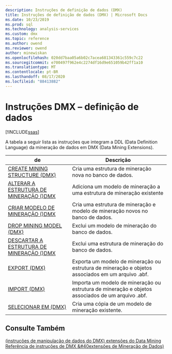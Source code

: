 ```yaml
---
description: Instruções de definição de dados (DMX)
title: Instruções de definição de dados (DMX) | Microsoft Docs
ms.date: 10/23/2019
ms.prod: sql
ms.technology: analysis-services
ms.custom: dmx
ms.topic: reference
ms.author: owend
ms.reviewer: owend
author: minewiskan
ms.openlocfilehash: 020dd7baa05a6b02c7acea681343361c559c7c22
ms.sourcegitcommit: e700497f962e4c2274df16d9e651059b42ff1a10
ms.translationtype: MT
ms.contentlocale: pt-BR
ms.lasthandoff: 08/17/2020
ms.locfileid: "88413882"
---
```

# <a name="dmx-statements---data-definition"></a>Instruções DMX – definição de dados 
[!INCLUDE[ssas](../includes/applies-to-version/ssas.md)]

  A tabela a seguir lista as instruções que integram a DDL (Data Definition Language) da mineração de dados em DMX (Data Mining Extensions).  
  
|de|Descrição|  
|---------------|-----------------|  
|[CREATE MINING STRUCTURE &#40;DMX&#41;](../dmx/create-mining-structure-dmx.md)|Cria uma estrutura de mineração nova no banco de dados.|  
|[ALTERAR A ESTRUTURA DE MINERAÇÃO &#40;&#41;DMX ](../dmx/alter-mining-structure-dmx.md)|Adiciona um modelo de mineração a uma estrutura de mineração existente|  
|[CRIAR MODELO DE MINERAÇÃO &#40;&#41;DMX ](../dmx/create-mining-model-dmx.md)|Cria uma estrutura de mineração e modelo de mineração novos no banco de dados.|  
|[DROP MINING MODEL &#40;DMX&#41;](../dmx/drop-mining-model-dmx.md)|Exclui um modelo de mineração do banco de dados.|  
|[DESCARTAR A ESTRUTURA DE MINERAÇÃO &#40;&#41;DMX ](../dmx/drop-mining-structure-dmx.md)|Exclui uma estrutura de mineração do banco de dados.|  
|[EXPORT &#40;DMX&#41;](../dmx/export-dmx.md)|Exporta um modelo de mineração ou estrutura de mineração e objetos associados em um arquivo .abf.|  
|[IMPORT &#40;DMX&#41;](../dmx/import-dmx.md)|Importa um modelo de mineração ou estrutura de mineração e objetos associados de um arquivo .abf.|  
|[SELECIONAR EM &#40;DMX&#41;](../dmx/select-into-dmx.md)|Cria uma cópia de um modelo de mineração existente.|  
  
## <a name="see-also"></a>Consulte Também  
 [&#40;instruções de manipulação de dados do DMX&#41; extensões do Data Mining](../dmx/dmx-statements-data-manipulation.md)   
 [Referência de instruções de DMX &#40extensões de Mineração de Dados&#41;](../dmx/data-mining-extensions-dmx-statements.md)  
  
  
